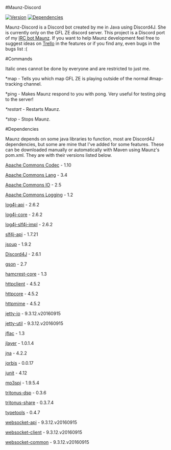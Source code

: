 #Maunz-Discord

[![Version](https://badge.fury.io/gh/Vauff%2FMaunz-Discord.svg)](https://badge.fury.io/gh/Vauff%2FMaunz-Discord) [![Dependencies](https://www.versioneye.com/user/projects/58068becc3e528003890dfb8/badge.svg)](https://www.versioneye.com/user/projects/58068becc3e528003890dfb8)

Maunz-Discord is a Discord bot created by me in Java using Discord4J. She is currently only on the GFL ZE discord server. This project is a Discord port of my [IRC bot Maunz](https://github.com/Vauff/Maunz). If you want to help Maunz development feel free to suggest ideas on [Trello](https://trello.com/b/9W7PmTvX/maunz) in the features or if you find any, even bugs in the bugs list :(

#Commands

Italic ones cannot be done by everyone and are restricted to just me.

*map - Tells you which map GFL ZE is playing outside of the normal #map-tracking channel.

*ping - Makes Maunz respond to you with pong. Very useful for testing ping to the server!

_*restart_ - Restarts Maunz.

_*stop_ - Stops Maunz.

#Dependencies

Maunz depends on some java libraries to function, most are Discord4J dependencies, but some are mine that I've added for some features. These can be downloaded manually or automatically with Maven using Maunz's pom.xml. They are with their versions listed below.

[Apache Commons Codec](https://commons.apache.org/proper/commons-codec/) - 1.10

[Apache Commons Lang](https://commons.apache.org/proper/commons-lang/) - 3.4

[Apache Commons IO](https://commons.apache.org/proper/commons-io/) - 2.5

[Apache Commons Logging](https://commons.apache.org/proper/commons-logging/) - 1.2

[log4j-api](http://logging.apache.org/log4j/2.x/) - 2.6.2

[log4j-core](http://logging.apache.org/log4j/2.x/) - 2.6.2

[log4j-slf4j-impl](https://logging.apache.org/log4j/2.0/log4j-slf4j-impl/index.html) - 2.6.2

[slf4j-api](http://www.slf4j.org/) - 1.7.21

[jsoup](https://jsoup.org/) - 1.9.2

[Discord4J](https://github.com/austinv11/Discord4J) - 2.6.1

[gson](https://github.com/google/gson) - 2.7

[hamcrest-core](http://hamcrest.org/JavaHamcrest/) - 1.3

[httpclient](https://hc.apache.org/httpcomponents-client-ga/) - 4.5.2

[httpcore](https://hc.apache.org/httpcomponents-core-ga/) - 4.5.2

[httpmime](https://hc.apache.org/httpcomponents-client-ga/index.html) - 4.5.2

[jetty-io](http://www.eclipse.org/jetty/) - 9.3.12.v20160915

[jetty-util](http://www.eclipse.org/jetty/) - 9.3.12.v20160915

[jflac](http://jflac.sourceforge.net/) - 1.3

[jlayer](http://www.javazoom.net/javalayer/javalayer.html) - 1.0.1.4

[jna](https://github.com/java-native-access/jna) - 4.2.2

[jorbis](http://www.jcraft.com/jorbis/) - 0.0.17

[junit](http://junit.org/junit4/) - 4.12

[mp3spi](http://www.javazoom.net/mp3spi/mp3spi.html) - 1.9.5.4

[tritonus-dsp](http://www.tritonus.org/) - 0.3.6

[tritonus-share](http://www.tritonus.org/) - 0.3.7.4

[typetools](https://github.com/jhalterman/typetools) - 0.4.7

[websocket-api](https://www.eclipse.org/jetty/) - 9.3.12.v20160915

[websocket-client](https://www.eclipse.org/jetty/) - 9.3.12.v20160915

[websocket-common](https://www.eclipse.org/jetty/) - 9.3.12.v20160915